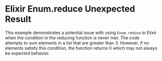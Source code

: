 # Elixir Enum.reduce Unexpected Result
This example demonstrates a potential issue with using `Enum.reduce` in Elixir when the condition in the reducing function is never met. The code attempts to sum elements in a list that are greater than 3. However, if no elements satisfy this condition, the function returns 0 which may not always be expected behavior.
